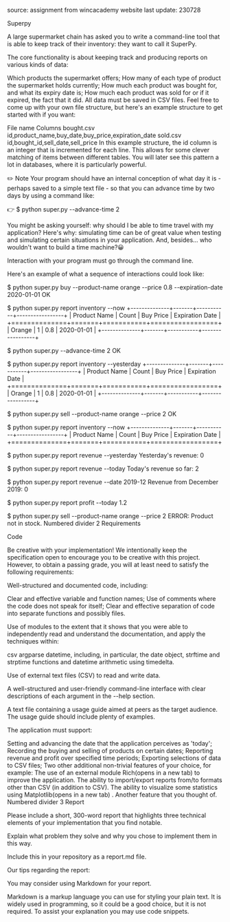 source: assignment from  wincacademy website
last update: 230728

Superpy

A large supermarket chain has asked you to write a command-line tool that is able to keep track of their inventory: they want to call it SuperPy. 

The core functionality is about keeping track and producing reports on various kinds of data:

Which products the supermarket offers;
How many of each type of product the supermarket holds currently;
How much each product was bought for, and what its expiry date is;
How much each product was sold for or if it expired, the fact that it did.
All data must be saved in CSV files. Feel free to come up with your own file structure, but here's an example structure to get started with if you want:

File name	Columns
bought.csv	id,product_name,buy_date,buy_price,expiration_date
sold.csv	id,bought_id,sell_date,sell_price
In this example structure, the id column is an integer that is incremented for each line. This allows for some clever matching of items between different tables. You will later see this pattern a lot in databases, where it is particularly powerful. 

✏️ Note
Your program should have an internal conception of what day it is - perhaps saved to a simple text file - so that you can advance time by two days by using a command like:



👉     $ python super.py --advance-time 2



You might be asking yourself: why should I be able to time travel with my application?
Here's why: simulating time can be of great value when testing and simulating certain situations in your application. And, besides... who wouldn't want to build a time machine?😀

Interaction with your program must go through the command line. 

Here's an example of what a sequence of interactions could look like:

$ python super.py buy --product-name orange --price 0.8 --expiration-date 2020-01-01
OK

$ python super.py report inventory --now
+--------------+-------+-----------+-----------------+
| Product Name | Count | Buy Price | Expiration Date |
+==============+=======+===========+=================+
| Orange       | 1     | 0.8       | 2020-01-01      |
+--------------+-------+-----------+-----------------+

$ python super.py --advance-time 2
OK

$ python super.py report inventory --yesterday
+--------------+-------+-----------+-----------------+
| Product Name | Count | Buy Price | Expiration Date |
+==============+=======+===========+=================+
| Orange       | 1     | 0.8       | 2020-01-01      |
+--------------+-------+-----------+-----------------+

$ python super.py sell --product-name orange --price 2
OK

$ python super.py report inventory --now
+--------------+-------+-----------+-----------------+
| Product Name | Count | Buy Price | Expiration Date |
+==============+=======+===========+=================+


$ python super.py report revenue --yesterday
Yesterday's revenue: 0

$ python super.py report revenue --today
Today's revenue so far: 2

$ python super.py report revenue --date 2019-12
Revenue from December 2019: 0

$ python super.py report profit --today
1.2

$ python super.py sell --product-name orange --price 2
ERROR: Product not in stock.
Numbered divider 2
Requirements

Code

Be creative with your implementation! We intentionally keep the specification open to encourage you to be creative with this project. However, to obtain a passing grade, you will at least need to satisfy the following requirements:


Well-structured and documented code, including: 

Clear and effective variable and function names;
Use of comments where the code does not speak for itself;
Clear and effective separation of code into separate functions and possibly files.

Use of modules to the extent that it shows that you were able to independently read and understand the documentation, and apply the techniques within:

csv
argparse
datetime, including, in particular, the date object, strftime and strptime functions and datetime arithmetic using timedelta.

Use of external text files (CSV) to read and write data.


A well-structured and user-friendly command-line interface with clear descriptions of each argument in the --help section.


A text file containing a usage guide aimed at peers as the target audience. The usage guide should include plenty of examples.


The application must support: 

Setting and advancing the date that the application perceives as 'today';
Recording the buying and selling of products on certain dates;
Reporting revenue and profit over specified time periods;
Exporting selections of data to CSV files;
Two other additional non-trivial features of your choice, for example:
The use of an external module Rich(opens in a new tab) to improve the application.
The ability to import/export reports from/to formats other than CSV (in addition to CSV).
The ability to visualize some statistics using Matplotlib(opens in a new tab) .
Another feature that you thought of.
Numbered divider 3
Report


Please include a short, 300-word report that highlights three technical elements of your implementation that you find notable.


Explain what problem they solve and why you chose to implement them in this way.


Include this in your repository as a report.md file.

Our tips regarding the report:

You may consider using Markdown for your report.

Markdown is a markup language you can use for styling your plain text. It is widely used in programming, so it could be a good choice, but it is not required.
To assist your explanation you may use code snippets.